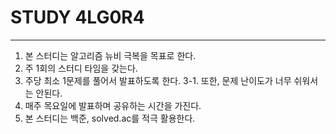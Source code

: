 # STUDY 4LG0R4

---

1. 본 스터디는 알고리즘 뉴비 극복을 목표로 한다.
2. 주 1회의 스터디 타임을 갖는다.
3. 주당 최소 1문제를 풀어서 발표하도록 한다.
   3-1. 또한, 문제 난이도가 너무 쉬워서는 안된다.
4. 매주 목요일에 발표하며 공유하는 시간을 가진다.
5. 본 스터디는 백준, solved.ac를 적극 활용한다.
